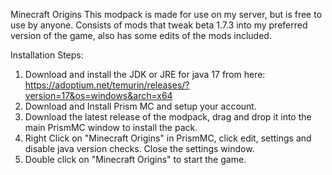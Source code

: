 Minecraft Origins
This modpack is made for use on my server, but is free to use by anyone.
Consists of mods that tweak beta 1.7.3 into my preferred version of the game, also has some edits of the mods included.

Installation Steps:
1. Download and install the JDK or JRE for java 17 from here: https://adoptium.net/temurin/releases/?version=17&os=windows&arch=x64
2. Download and Install Prism MC and setup your account.
3. Download the latest release of the modpack, drag and drop it into the main PrismMC window to install the pack.
4. Right Click on "Minecraft Origins" in PrismMC, click edit, settings and disable java version checks. Close the settings window.
5. Double click on "Minecraft Origins" to start the game.
